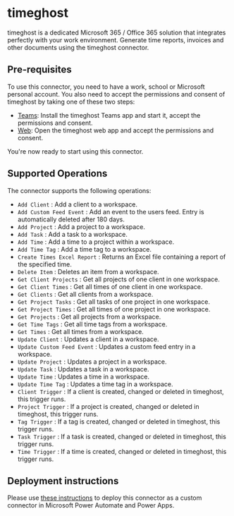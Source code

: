 # timeghost

timeghost is a dedicated Microsoft 365 / Office 365 solution that integrates perfectly with your work environment. Generate time reports, invoices and other documents using the timeghost connector.

## Pre-requisites

To use this connector, you need to have a work, school or Microsoft personal account. You also need to accept the permissions and consent of timeghost by taking one of these two steps:

- [Teams](https://teams.microsoft.com/): Install the timeghost Teams app and start it, accept the permissions and consent.
- [Web](http://web.timeghost.io/): Open the timeghost web app and accept the permissions and consent.

You're now ready to start using this connector.

## Supported Operations

The connector supports the following operations:

- `Add Client` : Add a client to a workspace.
- `Add Custom Feed Event` : Add an event to the users feed. Entry is automatically deleted after 180 days.
- `Add Project` : Add a project to a workspace.
- `Add Task` : Add a task to a workspace.
- `Add Time` : Add a time to a project within a workspace.
- `Add Time Tag` : Add a time tag to a workspace.
- `Create Times Excel Report` : Returns an Excel file containing a report of the specified time.
- `Delete Item` : Deletes an item from a workspace.
- `Get Client Projects` : Get all projects of one client in one workspace.
- `Get Client Times` : Get all times of one client in one workspace.
- `Get Clients` : Get all clients from a workspace.
- `Get Project Tasks` : Get all tasks of one project in one workspace.
- `Get Project Times` : Get all times of one project in one workspace.
- `Get Projects` : Get all projects from a workspace.
- `Get Time Tags` : Get all time tags from a workspace.
- `Get Times` : Get all times from a workspace.
- `Update Client` : Updates a client in a workspace.
- `Update Custom Feed Event` : Updates a custom feed entry in a workspace.
- `Update Project` : Updates a project in a workspace.
- `Update Task` : Updates a task in a workspace.
- `Update Time` : Updates a time in a workspace.
- `Update Time Tag` : Updates a time tag in a workspace.
- `Client Trigger` : If a client is created, changed or deleted in timeghost, this trigger runs.
- `Project Trigger` : If a project is created, changed or deleted in timeghost, this trigger runs.
- `Tag Trigger` : If a tag is created, changed or deleted in timeghost, this trigger runs.
- `Task Trigger` : If a task is created, changed or deleted in timeghost, this trigger runs.
- `Time Trigger` : If a time is created, changed or deleted in timeghost, this trigger runs.

## Deployment instructions

Please use [these instructions](https://docs.microsoft.com/en-us/connectors/custom-connectors/paconn-cli) to deploy this connector as a custom connector in Microsoft Power Automate and Power Apps.

